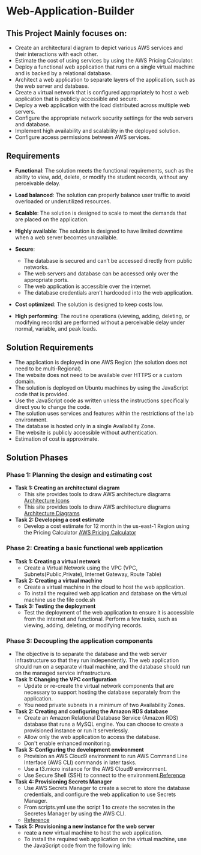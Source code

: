 # Web-Application-Builder
## This Project Mainly focuses on:
- Create an architectural diagram to depict various AWS services and their interactions with each other.
- Estimate the cost of using services by using the AWS Pricing Calculator.
- Deploy a functional web application that runs on a single virtual machine and is backed by a relational database.
- Architect a web application to separate layers of the application, such as the web server and database.
- Create a virtual network that is configured appropriately to host a web application that is publicly accessible and secure.
- Deploy a web application with the load distributed across multiple web servers.
- Configure the appropriate network security settings for the web servers and database.
- Implement high availability and scalability in the deployed solution. 
- Configure access permissions between AWS services.
## Requirements
- **Functional**: The solution meets the functional requirements, such as the ability to view, add, delete, or modify the student records, without any perceivable delay.
- **Load balanced**: The solution can properly balance user traffic to avoid overloaded or underutilized resources.

- **Scalable**: The solution is designed to scale to meet the demands that are placed on the application.

- **Highly available**: The solution is designed to have limited downtime when a web server becomes unavailable.

- **Secure**:
    - The database is secured and can’t be accessed directly from public networks.
    - The web servers and database can be accessed only over the appropriate ports.
    - The web application is accessible over the internet.
    - The database credentials aren’t hardcoded into the web application.
- **Cost optimized**: The solution is designed to keep costs low.

- **High performing**: The routine operations (viewing, adding, deleting, or modifying records) are performed without a perceivable delay under normal, variable, and peak loads.
## Solution Requirements
- The application is deployed in one AWS Region (the solution does not need to be multi-Regional).
- The website does not need to be available over HTTPS or a custom domain.
- The solution is deployed on Ubuntu machines by using the JavaScript code that is provided.
- Use the JavaScript code as written unless the instructions specifically direct you to change the code.
- The solution uses services and features within the restrictions of the lab environment.
- The database is hosted only in a single Availability Zone.
- The website is publicly accessible without authentication.
- Estimation of cost is approximate.
## Solution Phases
### Phase 1: Planning the design and estimating cost
- **Task 1: Creating an architectural diagram**
  - This site provides tools to draw AWS architecture diagrams [Architecture Icons](https://aws.amazon.com/architecture/icons/)
  - This site provides tools to draw AWS architecture diagrams [Architecture Diagrams](https://aws.amazon.com/architecture/reference-architecture-diagrams/?solutions-all.sort-by=item.additionalFields.sortDate&solutions-all.sort-order=desc&whitepapers-main.sort-by=item.additionalFields.sortDate&whitepapers-main.sort-order=desc&awsf.whitepapers-tech-category=tech-category%23analytics&awsf.whitepapers-industries=*all)
- **Task 2: Developing a cost estimate**
  -  Develop a cost estimate for 12 month in the us-east-1 Region using the Pricing Calculator [AWS Pricing Calculator](https://calculator.aws/#/)
### Phase 2: Creating a basic functional web application
- **Task 1: Creating a virtual network**
  - Create a Virtual Network using the VPC (VPC, Subnets(Public,Private), Internet Gateway, Route Table)
- **Task 2: Creating a virtual machine**
  - Create a virtual machine in the cloud to host the web application.
  - To install the required web application and database on the virtual machine use the file code.sh
- **Task 3: Testing the deployment**
    - Test the deployment of the web application to ensure it is accessible from the internet and functional. Perform a few tasks, such as viewing, adding, deleting, or modifying records.
### Phase 3: Decoupling the application components
- The objective is to separate the database and the web server infrastructure so that they run independently. The web application should run on a separate virtual machine, and the database should run on the managed service infrastructure.
- **Task 1: Changing the VPC configuration**
    - Update or re-create the virtual network components that are necessary to support hosting the database separately from the application.
    - You need private subnets in a minimum of two Availability Zones.
- **Task 2: Creating and configuring the Amazon RDS database**
    - Create an Amazon Relational Database Service (Amazon RDS) database that runs a MySQL engine. You can choose to create a provisioned instance or run it serverlessly.
    - Allow only the web application to access the database.
    - Don't enable enhanced monitoring.
- **Task 3: Configuring the development environment**
    - Provision an AWS Cloud9 environment to run AWS Command Line Interface (AWS CLI) commands in later tasks.
    - Use a t3.micro instance for the AWS Cloud9 environment.
    - Use Secure Shell (SSH) to connect to the environment.[Reference](https://docs.aws.amazon.com/cloud9/latest/user-guide/create-environment-main.html)
- **Task 4: Provisioning Secrets Manager**
    - Use AWS Secrets Manager to create a secret to store the database credentials, and configure the web application to use Secrets Manager.
    - From scripts.yml use the script 1 to create the secretes in the Secretes Manager by using the AWS CLI.
    - [Reference](https://docs.aws.amazon.com/cli/latest/reference/secretsmanager/create-secret.html)
- **Task 5: Provisioning a new instance for the web server**
    - reate a new virtual machine to host the web application.
    - To install the required web application on the virtual machine, use the JavaScript code from the following link:

                              
